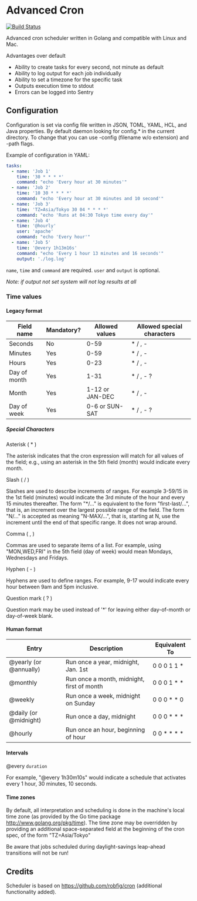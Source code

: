 # Advanced Cron
[![Build Status](https://travis-ci.org/UPDG/AdvancedCron.svg?branch=master)](https://travis-ci.org/UPDG/AdvancedCron)

Advanced cron scheduler written in Golang and compatible with Linux and Mac.

Advantages over default
* Ability to create tasks for every second, not minute as default
* Ability to log output for each job individually
* Ability to set a timezone for the specific task
* Outputs execution time to stdout
* Errors can be logged into Sentry

## Configuration

Configuration is set via config file written in JSON, TOML, YAML, HCL, and Java properties.
By default daemon looking for config.* in the current directory.
To change that you can use -config (filename w/o extension) and -path flags.

Example of configuration in YAML:
```yaml
tasks:
  - name: 'Job 1'
    time: '30 * * * *'
    command: "echo 'Every hour at 30 minutes'"
  - name: 'Job 2'
    time: '10 30 * * * *'
    command: "echo 'Every hour at 30 minutes and 10 second'"
  - name: 'Job 3'
    time: 'TZ=Asia/Tokyo 30 04 * * * *'
    command: "echo 'Runs at 04:30 Tokyo time every day'"
  - name: 'Job 4'
    time: '@hourly'
    user: 'apache'
    command: "echo 'Every hour'"
  - name: 'Job 5'
    time: '@every 1h13m16s'
    command: "echo 'Every 1 hour 13 minutes and 16 seconds'"
    output: './log.log'
```

`name`, `time` and `command` are required. `user` and `output` is optional.

_Note: if output not set system will not log results at all_

### Time values

#### Legacy format

Field name   | Mandatory? | Allowed values  | Allowed special characters
----------   | ---------- | --------------  | --------------------------
Seconds      | No         | 0-59            | * / , -
Minutes      | Yes        | 0-59            | * / , -
Hours        | Yes        | 0-23            | * / , -
Day of month | Yes        | 1-31            | * / , - ?
Month        | Yes        | 1-12 or JAN-DEC | * / , -
Day of week  | Yes        | 0-6 or SUN-SAT  | * / , - ?


##### Special Characters

Asterisk ( * )

The asterisk indicates that the cron expression will match for all values of the
field; e.g., using an asterisk in the 5th field (month) would indicate every
month.

Slash ( / )

Slashes are used to describe increments of ranges. For example 3-59/15 in the
1st field (minutes) would indicate the 3rd minute of the hour and every 15
minutes thereafter. The form "*\/..." is equivalent to the form "first-last/...",
that is, an increment over the largest possible range of the field.  The form
"N/..." is accepted as meaning "N-MAX/...", that is, starting at N, use the
increment until the end of that specific range.  It does not wrap around.

Comma ( , )

Commas are used to separate items of a list. For example, using "MON,WED,FRI" in
the 5th field (day of week) would mean Mondays, Wednesdays and Fridays.

Hyphen ( - )

Hyphens are used to define ranges. For example, 9-17 would indicate every
hour between 9am and 5pm inclusive.

Question mark ( ? )

Question mark may be used instead of '*' for leaving either day-of-month or
day-of-week blank.


#### Human format

Entry                  | Description                                | Equivalent To
-----                  | -----------                                | -------------
@yearly (or @annually) | Run once a year, midnight, Jan. 1st        | 0 0 0 1 1 *
@monthly               | Run once a month, midnight, first of month | 0 0 0 1 * *
@weekly                | Run once a week, midnight on Sunday        | 0 0 0 * * 0
@daily (or @midnight)  | Run once a day, midnight                   | 0 0 0 * * *
@hourly                | Run once an hour, beginning of hour        | 0 0 * * * *

#### Intervals

@every `duration`

For example, "@every 1h30m10s" would indicate a schedule that activates every
1 hour, 30 minutes, 10 seconds.

#### Time zones

By default, all interpretation and scheduling is done in the machine's local
time zone (as provided by the Go time package http://www.golang.org/pkg/time).
The time zone may be overridden by providing an additional space-separated field
at the beginning of the cron spec, of the form "TZ=Asia/Tokyo"

Be aware that jobs scheduled during daylight-savings leap-ahead transitions will
not be run!

## Credits

Scheduler is based on https://github.com/robfig/cron (additional functionality added).